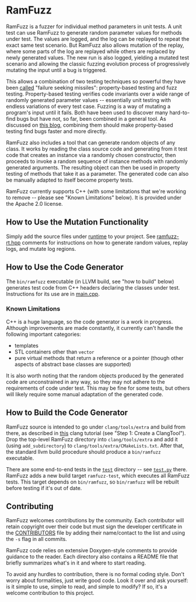 # RamFuzz

RamFuzz is a fuzzer for individual method parameters in unit tests.  A unit test can use RamFuzz to generate random parameter values for methods under test.  The values are logged, and the log can be replayed to repeat the exact same test scenario.  But RamFuzz also allows mutation of the replay, where some parts of the log are replayed while others are replaced by newly generated values.  The new run is also logged, yielding a mutated test scenario and allowing the classic fuzzing evolution process of progressively mutating the input until a bug is triggered.

This allows a combination of two testing techniques so powerful they have been [called](https://ep2015.europython.eu/conference/talks/testing-with-two-failure-seeking-missiles-fuzzing-and-property-based-testing) "failure seeking missiles": property-based testing and fuzz testing.  Property-based testing verifies code invariants over a wide range of randomly generated parameter values -- essentially unit testing with endless variations of every test case.  Fuzzing is a way of mutating a program's input until it fails.  Both have been used to discover many hard-to-find bugs but have not, so far, been combined in a general tool.  As discussed on [this blog](http://danluu.com/testing/), combining them should make property-based testing find bugs faster and more directly.

RamFuzz also includes a tool that can generate random objects of any class.  It works by reading the class source code and generating from it test code that creates an instance via a randomly chosen constructor, then proceeds to invoke a random sequence of instance methods with randomly generated arguments.  The resulting object can then be used in property testing of methods that take it as a parameter.  The generated code can also be manually adapted to itself become property tests.

RamFuzz currently supports C++ (with some limitations that we're working to remove -- please see "Known Limitations" below).  It is provided under the Apache 2.0 license.

## How to Use the Mutation Functionality

Simply add the source files under [runtime](runtime) to your project.  See [ramfuzz-rt.hpp](runtime/ramfuzz-rt.hpp) comments for instructions on how to generate random values, replay logs, and mutate log regions.

## How to Use the Code Generator

The `bin/ramfuzz` executable (in LLVM build, see "how to build" below) generates test code from C++ headers declaring the classes under test.  Instructions for its use are in [main.cpp](main.cpp).

### Known Limitations

C++ is a huge language, so the code generator is a work in progress.  Although improvements are made constantly, it currently can't handle the following important categories:
- templates
- STL containers other than `vector`
- pure virtual methods that return a reference or a pointer (though other aspects of abstract base classes are supported)

It is also worth noting that the random objects produced by the generated code are unconstrained in any way, so they may not adhere to the requirements of code under test.  This may be fine for some tests, but others will likely require some manual adaptation of the generated code.

## How to Build the Code Generator

RamFuzz source is intended to go under `clang/tools/extra` and build from there, as described in [this](http://clang.llvm.org/docs/LibASTMatchersTutorial.html#step-1-create-a-clangtool) clang tutorial (see "Step 1: Create a ClangTool").  Drop the top-level RamFuzz directory into `clang/tools/extra` and add it (using `add_subdirectory`) to `clang/tools/extra/CMakeLists.txt`.  After that, the standard llvm build procedure should produce a `bin/ramfuzz` executable.

There are some end-to-end tests in the [`test`](test) directory -- see [`test.py`](test/test.py) there.  RamFuzz adds a new build target `ramfuzz-test`, which executes all RamFuzz tests.  This target depends on `bin/ramfuzz`, so `bin/ramfuzz` will be rebuilt before testing if it's out of date.

## Contributing

RamFuzz welcomes contributions by the community.  Each contributor will retain copyright over their code but must sign the developer certificate in the [CONTRIBUTORS](CONTRIBUTORS) file by adding their name/contact to the list and using the `-s` flag in all commits.

RamFuzz code relies on extensive Doxygen-style comments to provide guidance to the reader.  Each directory also contains a README file that briefly summarizes what's in it and where to start reading.

To avoid any hurdles to contribution, there is no formal coding style.  Don't worry about formalities, just write good code.  Look it over and ask yourself: is it simple to use, simple to read, and simple to modify?  If so, it's a welcome contribution to this project.
